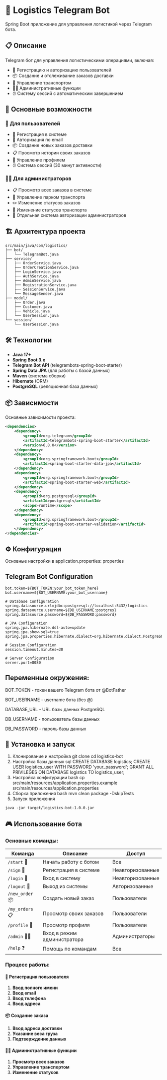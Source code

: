 # 🤖 Logistics Telegram Bot

Spring Boot приложение для управления логистикой через Telegram бота.

## 📋 Описание

Telegram бот для управления логистическими операциями, включая:
- 👥 Регистрацию и авторизацию пользователей
- 📦 Создание и отслеживание заказов доставки
- 🚛 Управление транспортом
- 👨‍💼 Административные функции
- ⏰ Систему сессий с автоматическим завершением

## 🚀 Основные возможности

### 👤 Для пользователей
- 📝 Регистрация в системе
- 🔐 Авторизация по email
- 📦 Создание новых заказов доставки
- 📋 Просмотр истории своих заказов
- 👤 Управление профилем
- ⏰ Система сессий (30 минут активности)

### 👨‍💼 Для администраторов
- 📋 Просмотр всех заказов в системе
- 🚗 Управление парком транспорта
- ✏️ Изменение статусов заказов
- 🔄 Изменение статусов транспорта
- 🔐 Отдельная система авторизации администраторов

## 🏗 Архитектура проекта
```
src/main/java/com/logistics/
├── bot/
│   └── TelegramBot.java
├── service/
│   ├── OrderService.java
│   ├── OrderCreationService.java
│   ├── LoginService.java
│   ├── AuthService.java
│   ├── AdminService.java
│   ├── RegistrationService.java
│   ├── SessionService.java
│   └── MessageSender.java
├── model/
│   ├── Order.java
│   ├── Customer.java
│   ├── Vehicle.java
│   └── UserSession.java
└── session/
    └── UserSession.java
```


## 🛠 Технологии

- **Java 17+**
- **Spring Boot 3.x**
- **Telegram Bot API** (telegrambots-spring-boot-starter)
- **Spring Data JPA** (для работы с базой данных)
- **Maven** (система сборки)
- **Hibernate** (ORM)
- **PostgreSQL** (реляционная база данных)

## 📦 Зависимости

Основные зависимости проекта:

```xml
<dependencies>
    <dependency>
        <groupId>org.telegram</groupId>
        <artifactId>telegrambots-spring-boot-starter</artifactId>
        <version>6.8.0</version>
    </dependency>
    <dependency>
        <groupId>org.springframework.boot</groupId>
        <artifactId>spring-boot-starter-data-jpa</artifactId>
    </dependency>
    <dependency>
        <groupId>org.springframework.boot</groupId>
        <artifactId>spring-boot-starter-web</artifactId>
    </dependency>
    <dependency>
        <groupId>org.postgresql</groupId>
        <artifactId>postgresql</artifactId>
        <scope>runtime</scope>
    </dependency>
    <dependency>
        <groupId>org.springframework.boot</groupId>
        <artifactId>spring-boot-starter-validation</artifactId>
    </dependency>
</dependencies>
```
## ⚙️ Конфигурация
Основные настройки в application.properties:
properties
## Telegram Bot Configuration
```
bot.token=${BOT_TOKEN:your_bot_token_here}
bot.username=${BOT_USERNAME:your_bot_username}

# Database Configuration
spring.datasource.url=jdbc:postgresql://localhost:5432/logistics
spring.datasource.username=${DB_USERNAME:postgres}
spring.datasource.password=${DB_PASSWORD:password}

# JPA Configuration
spring.jpa.hibernate.ddl-auto=update
spring.jpa.show-sql=true
spring.jpa.properties.hibernate.dialect=org.hibernate.dialect.PostgreSQLDialect

# Session Configuration
session.timeout.minutes=30

# Server Configuration
server.port=8080
```
## Переменные окружения:
BOT_TOKEN - токен вашего Telegram бота от @BotFather

BOT_USERNAME - username бота (без @)

DATABASE_URL - URL базы данных PostgreSQL

DB_USERNAME - пользователь базы данных

DB_PASSWORD - пароль базы данных

## 🔧 Установка и запуск
1. Клонирование и настройка
git clone <repository-url>
cd logistics-bot
2. Настройка базы данных
sql
CREATE DATABASE logistics;
CREATE USER logistics_user WITH PASSWORD 'your_password';
GRANT ALL PRIVILEGES ON DATABASE logistics TO logistics_user;
3. Настройка конфигурации
bash
cp src/main/resources/application.properties.example src/main/resources/application.properties
4. Сборка приложения
bash
mvn clean package -DskipTests
5. Запуск приложения
```
java -jar target/logistics-bot-1.0.0.jar
```
## 🎮 Использование бота

### Основные команды:

| Команда | Описание | Доступ |
|---------|-----------|---------|
| `/start` 🚀 | Начать работу с ботом | Все |
| `/sign` 📝 | Регистрация в системе | Неавторизованные |
| `/login` 🔐 | Вход в систему | Неавторизованные |
| `/logout` 🚪 | Выход из системы | Авторизованные |
| `/new_order` 📦 | Создать новый заказ | Пользователи |
| `/my_orders` 📋 | Просмотр своих заказов | Пользователи |
| `/profile` 👤 | Просмотр профиля | Пользователи |
| `/admin` 👨‍💼 | Вход в режим администратора | Администраторы |
| `/help` ❓ | Помощь по командам | Все |

### Процесс работы:

#### 📝 Регистрация пользователя
1. **Ввод полного имени**
2. **Ввод email**
3. **Ввод телефона**
4. **Ввод адреса**

#### 📦 Создание заказа
1. **Ввод адреса доставки**
2. **Указание веса груза**
3. **Подтверждение данных**

#### 👨‍💼 Административные функции
1. **Просмотр всех заказов**
2. **Управление транспортом**
3. **Изменение статусов**
